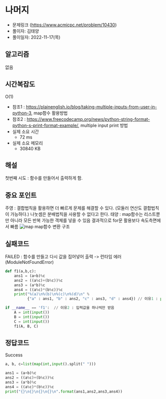 # 나머지
- 문제링크 (https://www.acmicpc.net/problem/10430)
- 풀이자: 김태양
- 풀이일자: 2022-11-17(목)

## 알고리즘
없음

## 시간복잡도
O(1) 
- 참조1 : https://plainenglish.io/blog/taking-multiple-inputs-from-user-in-python-3, map함수 활용방법
- 참조2 : https://www.freecodecamp.org/news/python-string-format-python-s-print-format-example/, multiple input print 방법
- 실제 소요 시간
    - 72 ms
- 실제 소요 메모리
    - 30840 KB

## 해설
첫번째 시도 : 함수를 만들어서 출력하게 함.

## 중요 포인트
주영 : 결합법칙을 활용하면 더 빠르게 문제를 해결할 수 있다. 
      (모둘러 연산도 결합법칙이 가능하다.)
      나눗셈은 분배법칙을 사용할 수 없다고 한다.
태양 : map함수는 리스트뿐만 아니라 모든 반복 가능한 객체를 넣을 수 있음
      결과적으로 for문 활용보다 속도측면에서 빠름
![map](https://user-images.githubusercontent.com/87478541/202242435-4026984c-6b99-4e2f-a379-b5db534b8e75.png)
map함수 변환 구조

## 실패코드
FAILED : 함수를 만들고 다시 값을 집어넣어 출력 -> 런타임 에러(ModuleNotFoundError)
``` python
def f1(a,b,c):
    ans1 = (a+b)%c
    ans2 = ((a%c)+(b%c))%c
    ans3 = (a*b)%c
    ans4 = ((a%c)*(b%c))%c
    print("%(a)\n%(b)\n%(c)\n%(d)\n" % 
          {"a" : ans1, "b" : ans2, "c" : ans3, "d" : ans4}) // 이유1 : print format 방식 잘못 -> a b c d 부분에 float 작성

if __name__ == 'f1':  // 이유2 : 입력값을 하나씩만 받음
    A = int(input())  
    B = int(input())
    C = int(input())
    f1(A, B, C)
```

## 정답코드
Success
``` python
a, b, c=list(map(int,input().split(" ")))

ans1 = (a+b)%c
ans2 = ((a%c)+(b%c))%c
ans3 = (a*b)%c
ans4 = ((a%c)*(b%c))%c
print("{}\n{}\n{}\n{}\n".format(ans1,ans2,ans3,ans4))
```